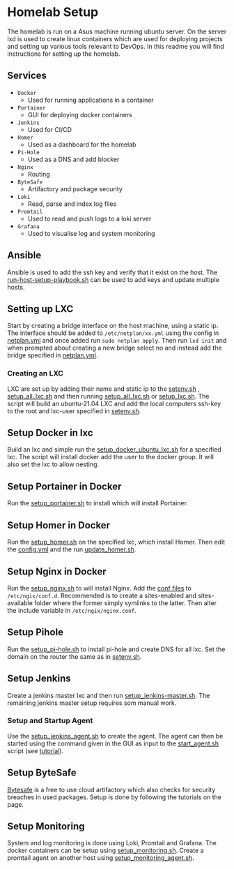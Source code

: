 # Homelab Setup

The homelab is run on a Asus machine running ubuntu server. On the server lxd is used to create linux containers
which are used for deploying projects and setting up various tools relevant to DevOps. In this readme you will find
instructions for setting up the homelab.

## Services

* `Docker`
    * Used for running applications in a container
* `Portainer`
    * GUI for deploying docker containers
* `Jenkins`
    * Used for CI/CD
* `Homer`
    * Used as a dashboard for the homelab
* `Pi-Hole`
    * Used as a DNS and add blocker
* `Nginx`
    * Routing
* `ByteSafe`
    * Artifactory and package security
* `Loki`
    * Read, parse and index log files
* `Promtail`
    * Used to read and push logs to a loki server
* `Grafana`
    * Used to visualise log and system monitoring

## Ansible

Ansible is used to add the ssh key and verify that it exist on the host.
The [run-host-setup-playbook.sh](scripts/lxc-enviroment/run-host-setup-playbook.sh) can be used to add keys and update
multiple hosts.

## Setting up LXC

Start by creating a bridge interface on the host machine, using a static ip. The interface should be added
to `/etc/netplan/xx.yml` using the config
in [netplan.yml](resources/misc/netplan.yml) and once added run `sudo netplan apply`. Then run `lxd init` and when
prompted about creating a new bridge select no and instead add the bridge
specified in [netplan.yml](resources/misc/netplan.yml).

### Creating an LXC

LXC are set up by adding their name and static ip to the [setenv.sh](scripts/setenv.sh)
, [setup_all_lxc.sh](scripts/lxc-enviroment/setup_all_lxc.sh) and then
running [setup_all_lxc.sh](scripts/lxc-enviroment/setup_all_lxc.sh)
or [setup_lxc.sh](scripts/lxc-enviroment/setup_lxc.sh). The script will build an ubuntu-21.04 LXC and add the local
computers ssh-key to the root and lxc-user specified in [setenv.sh](scripts/setenv.sh).

## Setup Docker in lxc

Build an lxc and simple run the [setup_docker_ubuntu_lxc.sh](scripts/docker/setup_docker_ubuntu-lxc.sh) for a specified
lxc. The script will install docker add the user to the docker group. It will also set the lxc to allow nesting.

## Setup Portainer in Docker

Run the [setup_portainer.sh](scripts/docker/apps/setup_portainer.sh) to install which will install Portainer.

## Setup Homer in Docker

Run the [setup_homer.sh](scripts/docker/apps/setup_homer.sh) on the specified
lxc, which install Homer. Then edit the [config.yml](resources/homer-dashboard/config.yml) and the
run [update_homer.sh](scripts/docker/apps/update_homer.sh).

## Setup Nginx in Docker

Run the [setup_nginx.sh](scripts/docker/apps/setup_nginx.sh) to will install Nginx. Add
the [conf files](resources/nginx) to `/etc/ngix/conf.d`. Recommended is to create a sites-enabled and sites-available
folder where the former simply symlinks to the latter. Then alter the include variable in `/etc/ngix/nginx.conf`.

## Setup Pihole

Run the [setup_pi-hole.sh](scripts/misc/setup_pi-hole.sh) to install pi-hole and create DNS for all lxc.
Set the domain on the router the same as in [setenv.sh](scripts/setenv.sh).

## Setup Jenkins

Create a jenkins master lxc and then run [setup_jenkins-master.sh](scripts/jenkins/setup_jenkins-master.sh). The
remaining jenkins master setup requires som manual work.

### Setup and Startup Agent

Use the [setup_jenkins_agent.sh](scripts/jenkins/setup_jenkins-agent.sh) to create the agent. The agent can then be
started using the command given in the GUI as input to the [start_agent.sh](scripts/jenkins/start_agent.sh) script
(see [tutorial](https://www.youtube.com/watch?v=V2ejGOY_uJI&t=175s)).

## Setup ByteSafe

[Bytesafe](https://bytesafe.dev/) is a free to use cloud artifactory which also checks for security breaches in used
packages. Setup is done by following the tutorials on the page.

## Setup Monitoring

System and log monitoring is done using Loki, Promtail and Grafana. The docker containers can be setup
using [setup_monitoring.sh](scripts/docker/apps/setup_monitoring.sh). Create a promtail agent on another host
using [setup_monitoring_agent.sh](scripts/docker/apps/setup_monitoring_agent.sh).